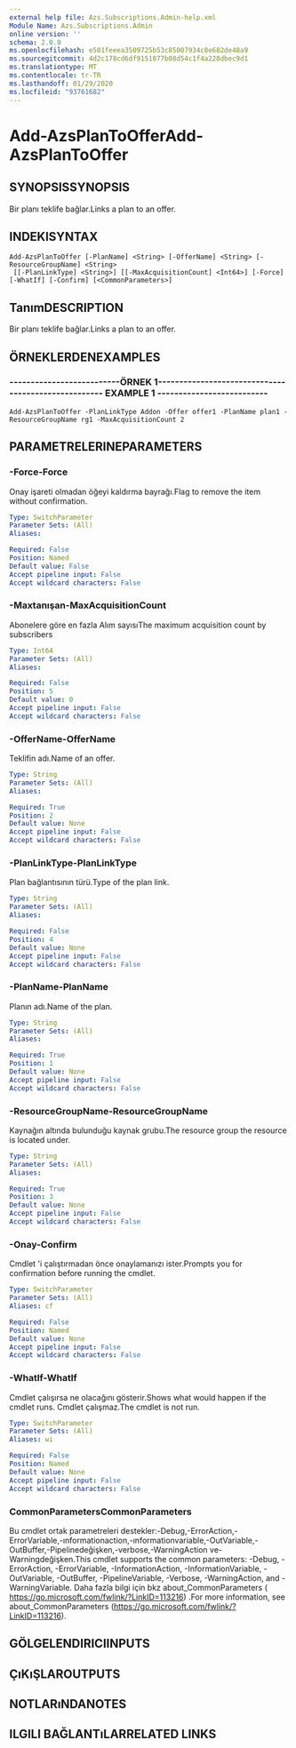 ```yaml
---
external help file: Azs.Subscriptions.Admin-help.xml
Module Name: Azs.Subscriptions.Admin
online version: ''
schema: 2.0.0
ms.openlocfilehash: e501feeea3509725b53c85007934c8e682de48a9
ms.sourcegitcommit: 4d2c178cd6df9151877b08d54c1f4a228dbec9d1
ms.translationtype: MT
ms.contentlocale: tr-TR
ms.lasthandoff: 01/29/2020
ms.locfileid: "93761682"
---
```

# <span data-ttu-id="c96f3-101">Add-AzsPlanToOffer</span><span class="sxs-lookup"><span data-stu-id="c96f3-101">Add-AzsPlanToOffer</span></span>

## <span data-ttu-id="c96f3-102">SYNOPSIS</span><span class="sxs-lookup"><span data-stu-id="c96f3-102">SYNOPSIS</span></span>
<span data-ttu-id="c96f3-103">Bir planı teklife bağlar.</span><span class="sxs-lookup"><span data-stu-id="c96f3-103">Links a plan to an offer.</span></span>

## <span data-ttu-id="c96f3-104">INDEKI</span><span class="sxs-lookup"><span data-stu-id="c96f3-104">SYNTAX</span></span>

```
Add-AzsPlanToOffer [-PlanName] <String> [-OfferName] <String> [-ResourceGroupName] <String>
 [[-PlanLinkType] <String>] [[-MaxAcquisitionCount] <Int64>] [-Force] [-WhatIf] [-Confirm] [<CommonParameters>]
```

## <span data-ttu-id="c96f3-105">Tanım</span><span class="sxs-lookup"><span data-stu-id="c96f3-105">DESCRIPTION</span></span>
<span data-ttu-id="c96f3-106">Bir planı teklife bağlar.</span><span class="sxs-lookup"><span data-stu-id="c96f3-106">Links a plan to an offer.</span></span>

## <span data-ttu-id="c96f3-107">ÖRNEKLERDEN</span><span class="sxs-lookup"><span data-stu-id="c96f3-107">EXAMPLES</span></span>

### <span data-ttu-id="c96f3-108">--------------------------ÖRNEK 1--------------------------</span><span class="sxs-lookup"><span data-stu-id="c96f3-108">-------------------------- EXAMPLE 1 --------------------------</span></span>
```
Add-AzsPlanToOffer -PlanLinkType Addon -Offer offer1 -PlanName plan1 -ResourceGroupName rg1 -MaxAcquisitionCount 2
```

## <span data-ttu-id="c96f3-109">PARAMETRELERINE</span><span class="sxs-lookup"><span data-stu-id="c96f3-109">PARAMETERS</span></span>

### <span data-ttu-id="c96f3-110">-Force</span><span class="sxs-lookup"><span data-stu-id="c96f3-110">-Force</span></span>
<span data-ttu-id="c96f3-111">Onay işareti olmadan öğeyi kaldırma bayrağı.</span><span class="sxs-lookup"><span data-stu-id="c96f3-111">Flag to remove the item without confirmation.</span></span>

```yaml
Type: SwitchParameter
Parameter Sets: (All)
Aliases: 

Required: False
Position: Named
Default value: False
Accept pipeline input: False
Accept wildcard characters: False
```

### <span data-ttu-id="c96f3-112">-Maxtanışan</span><span class="sxs-lookup"><span data-stu-id="c96f3-112">-MaxAcquisitionCount</span></span>
<span data-ttu-id="c96f3-113">Abonelere göre en fazla Alım sayısı</span><span class="sxs-lookup"><span data-stu-id="c96f3-113">The maximum acquisition count by subscribers</span></span>

```yaml
Type: Int64
Parameter Sets: (All)
Aliases: 

Required: False
Position: 5
Default value: 0
Accept pipeline input: False
Accept wildcard characters: False
```

### <span data-ttu-id="c96f3-114">-OfferName</span><span class="sxs-lookup"><span data-stu-id="c96f3-114">-OfferName</span></span>
<span data-ttu-id="c96f3-115">Teklifin adı.</span><span class="sxs-lookup"><span data-stu-id="c96f3-115">Name of an offer.</span></span>

```yaml
Type: String
Parameter Sets: (All)
Aliases: 

Required: True
Position: 2
Default value: None
Accept pipeline input: False
Accept wildcard characters: False
```

### <span data-ttu-id="c96f3-116">-PlanLinkType</span><span class="sxs-lookup"><span data-stu-id="c96f3-116">-PlanLinkType</span></span>
<span data-ttu-id="c96f3-117">Plan bağlantısının türü.</span><span class="sxs-lookup"><span data-stu-id="c96f3-117">Type of the plan link.</span></span>

```yaml
Type: String
Parameter Sets: (All)
Aliases: 

Required: False
Position: 4
Default value: None
Accept pipeline input: False
Accept wildcard characters: False
```

### <span data-ttu-id="c96f3-118">-PlanName</span><span class="sxs-lookup"><span data-stu-id="c96f3-118">-PlanName</span></span>
<span data-ttu-id="c96f3-119">Planın adı.</span><span class="sxs-lookup"><span data-stu-id="c96f3-119">Name of the plan.</span></span>

```yaml
Type: String
Parameter Sets: (All)
Aliases: 

Required: True
Position: 1
Default value: None
Accept pipeline input: False
Accept wildcard characters: False
```

### <span data-ttu-id="c96f3-120">-ResourceGroupName</span><span class="sxs-lookup"><span data-stu-id="c96f3-120">-ResourceGroupName</span></span>
<span data-ttu-id="c96f3-121">Kaynağın altında bulunduğu kaynak grubu.</span><span class="sxs-lookup"><span data-stu-id="c96f3-121">The resource group the resource is located under.</span></span>

```yaml
Type: String
Parameter Sets: (All)
Aliases: 

Required: True
Position: 3
Default value: None
Accept pipeline input: False
Accept wildcard characters: False
```

### <span data-ttu-id="c96f3-122">-Onay</span><span class="sxs-lookup"><span data-stu-id="c96f3-122">-Confirm</span></span>
<span data-ttu-id="c96f3-123">Cmdlet 'i çalıştırmadan önce onaylamanızı ister.</span><span class="sxs-lookup"><span data-stu-id="c96f3-123">Prompts you for confirmation before running the cmdlet.</span></span>

```yaml
Type: SwitchParameter
Parameter Sets: (All)
Aliases: cf

Required: False
Position: Named
Default value: None
Accept pipeline input: False
Accept wildcard characters: False
```

### <span data-ttu-id="c96f3-124">-WhatIf</span><span class="sxs-lookup"><span data-stu-id="c96f3-124">-WhatIf</span></span>
<span data-ttu-id="c96f3-125">Cmdlet çalışırsa ne olacağını gösterir.</span><span class="sxs-lookup"><span data-stu-id="c96f3-125">Shows what would happen if the cmdlet runs.</span></span>
<span data-ttu-id="c96f3-126">Cmdlet çalışmaz.</span><span class="sxs-lookup"><span data-stu-id="c96f3-126">The cmdlet is not run.</span></span>

```yaml
Type: SwitchParameter
Parameter Sets: (All)
Aliases: wi

Required: False
Position: Named
Default value: None
Accept pipeline input: False
Accept wildcard characters: False
```

### <span data-ttu-id="c96f3-127">CommonParameters</span><span class="sxs-lookup"><span data-stu-id="c96f3-127">CommonParameters</span></span>
<span data-ttu-id="c96f3-128">Bu cmdlet ortak parametreleri destekler:-Debug,-ErrorAction,-ErrorVariable,-ınformationaction,-ınformationvariable,-OutVariable,-OutBuffer,-Pipelinedeğişken,-verbose,-WarningAction ve-Warningdeğişken.</span><span class="sxs-lookup"><span data-stu-id="c96f3-128">This cmdlet supports the common parameters: -Debug, -ErrorAction, -ErrorVariable, -InformationAction, -InformationVariable, -OutVariable, -OutBuffer, -PipelineVariable, -Verbose, -WarningAction, and -WarningVariable.</span></span> <span data-ttu-id="c96f3-129">Daha fazla bilgi için bkz about_CommonParameters ( https://go.microsoft.com/fwlink/?LinkID=113216) .</span><span class="sxs-lookup"><span data-stu-id="c96f3-129">For more information, see about_CommonParameters (https://go.microsoft.com/fwlink/?LinkID=113216).</span></span>

## <span data-ttu-id="c96f3-130">GÖLGELENDIRICI</span><span class="sxs-lookup"><span data-stu-id="c96f3-130">INPUTS</span></span>

## <span data-ttu-id="c96f3-131">ÇıKıŞLAR</span><span class="sxs-lookup"><span data-stu-id="c96f3-131">OUTPUTS</span></span>

## <span data-ttu-id="c96f3-132">NOTLARıNDA</span><span class="sxs-lookup"><span data-stu-id="c96f3-132">NOTES</span></span>

## <span data-ttu-id="c96f3-133">ILGILI BAĞLANTıLAR</span><span class="sxs-lookup"><span data-stu-id="c96f3-133">RELATED LINKS</span></span>

